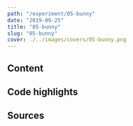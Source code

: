 ```yaml
---
path: "/experiment/05-bunny"
date: "2019-09-25"
title: "05-bunny"
slug: "05-bunny"
cover: ./../images/covers/05-bunny.png
---
```


## Content 

## Code highlights

## Sources
